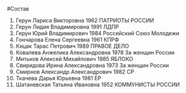 #Состав
1. Герун Лариса Викторовна 1962 ПАТРИОТЫ РОССИИ
2. Герун Лидия Владимировна 1991 ЛДПР
3. Герун Юрий Владимирович 1984 Российский Союз Молодежи
4. Гончарова Елена Сергеевна 1961 КПРФ
5. Кицак Тарас Петрович 1989 ПРАВОЕ ДЕЛО
6. Ковалева Анжелика Александровна 1978 За женщин России
7. Митьков Алексей Михайлович 1985 ЯБЛОКО
8. Свиридова Ирина Александровна 1973 За женщин России
9. Смирнов Александр Александрович 1982 СР
10. Ткачева Дарья Юрьевна 1981 ЕР
11. Шатаневская Татьяна Ивановна 1952 КОММУНИСТЫ РОССИИ
